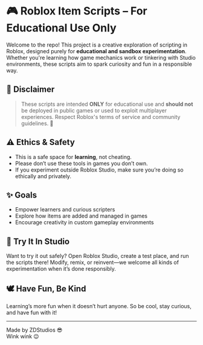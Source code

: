 # 🎮 Roblox Item Scripts – For Educational Use Only

Welcome to the repo! This project is a creative exploration of scripting in Roblox, designed purely for **educational and sandbox experimentation**. Whether you're learning how game mechanics work or tinkering with Studio environments, these scripts aim to spark curiosity and fun in a responsible way.

## 🚨 Disclaimer

> These scripts are intended **ONLY** for educational use and **should not** be deployed in public games or used to exploit multiplayer experiences. Respect Roblox's terms of service and community guidelines. 💙

## ⚠️ Ethics & Safety

- This is a safe space for **learning**, not cheating.
- Please don’t use these tools in games you don’t own.
- If you experiment outside Roblox Studio, make sure you’re doing so ethically and privately.

## ✨ Goals

- Empower learners and curious scripters
- Explore how items are added and managed in games
- Encourage creativity in custom gameplay environments

## 🧪 Try It In Studio

Want to try it out safely? Open Roblox Studio, create a test place, and run the scripts there! Modify, remix, or reinvent—we welcome all kinds of experimentation when it’s done responsibly.

## 🕊️ Have Fun, Be Kind

Learning’s more fun when it doesn’t hurt anyone. So be cool, stay curious, and have fun with it!

---

Made by ZDStudios 😎  
Wink wink 😉
